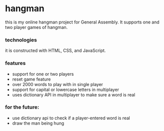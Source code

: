 # hangman

this is my online hangman project for General Assembly. It supports one and two player games of hangman.



### technologies

it is constructed with HTML, CSS, and JavaScript.

### features

 - support for one or two players
 - reset game feature
 - over 2000 words to play with in single player
 - support for capital or lowercase letters in multiplayer
 - uses dictionary API in multiplayer to make sure a word is real
 
 ### for the future: 
 
 - use dictionary api to check if a player-entered word is real
 - draw the man being hung

